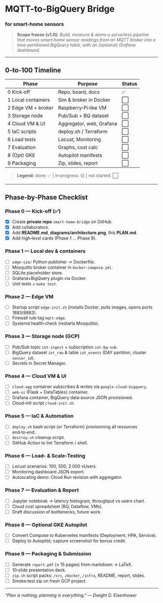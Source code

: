 # MQTT-to-BigQuery Bridge
### for smart-home sensors

> **Scope freeze (v1.0):** *Build, measure & demo a serverless pipeline that moves smart‑home sensor readings from an MQTT broker into a time‑partitioned BigQuery table, with an (optional) Grafana dashboard.*

---
## 0‑to‑100 Timeline
| Phase              | Purpose                  | Status |
|--------------------|--------------------------|--------|
| 0 Kick‑off         | Repo, board, docs        | ✅ |
| 1 Local containers | Sim & broker in Docker   | ⬜ |
| 2 Edge VM + broker | Raspberry‑Pi‑like VM     | ⬜ |
| 3 Storage node     | Pub/Sub + BQ dataset     | ⬜ |
| 4 Cloud VM & UI    | Aggregator, web, Grafana | ⬜ |
| 5 IaC scripts      | deploy.sh / Terraform    | ⬜ |
| 6 Load tests       | Locust, Monitoring       | ⬜ |
| 7 Evaluation       | Graphs, cost calc        | ⬜ |
| 8 (Opt) GKE        | Autopilot manifests      | ⬜ |
| 9 Packaging        | Zip, slides, report      | ⬜ |

> **Legend:** done: ✅ | in‑progress: 🟡 | not started: ⬜

---
## Phase‑by‑Phase Checklist

### Phase 0 — Kick‑off (✅)
- [x] Create **private repo** `smart-home-bridge` on GitHub.
- [x] Add collaborators.
- [x] Add **README.md**, **diagrams/architecture.png**, this **PLAN.md**.
- [x] Add high‑level cards (Phase 1 … Phase 9).

### Phase 1 — Local dev & containers
- [ ] `edge-sim/` Python publisher → Dockerfile.
- [ ] Mosquitto broker container in `docker-compose.yml`.
- [ ] SQLite placeholder store.
- [ ] Grafana+BigQuery plugin via Docker.
- [ ] Unit tests + `make test`.

### Phase 2 — Edge VM
- [ ] Startup script `edge-init.sh` (installs Docker, pulls images, opens ports 1883/8883).
- [ ] Firewall rule tag `mqtt-edge`.
- [ ] Systemd health‑check (restarts Mosquitto).

### Phase 3 — Storage node (GCP)
- [ ] Pub/Sub topic `iot-ingest` + subscription `iot-bq-sub`.
- [ ] BigQuery dataset `iot_raw` & table `iot_events` (DAY partition, cluster `sensor_id`).
- [ ] Secrets in Secret Manager.

### Phase 4 — Cloud VM & UI
- [ ] `cloud-agg` container subscribes & writes via `google-cloud-bigquery`.
- [ ] `web-ui` (Flask + DataTables) container.
- [ ] Grafana container, BigQuery data‑source JSON provisioned.
- [ ] Cloud‑init script `cloud-init.sh`.

### Phase 5 — IaC & Automation
- [ ] `deploy.sh` bash script (or Terraform) provisioning all resources end‑to‑end.
- [ ] `destroy.sh` cleanup script.
- [ ] GitHub Action to lint Terraform / shell.

### Phase 6 — Load‑ & Scale‑Testing
- [ ] Locust scenarios: 100, 500, 2 000 vUsers.
- [ ] Monitoring dashboard JSON export.
- [ ] Autoscaling demo: Cloud Run revision with aggregator.

### Phase 7 — Evaluation & Report
- [ ] Jupyter notebook → latency histogram, throughput vs users chart.
- [ ] Cloud cost spreadsheet (BQ, Dataflow, VMs).
- [ ] Draft discussion of bottlenecks, future work.

### Phase 8 — Optional GKE Autopilot
- [ ] Convert Compose to Kubernetes manifests (Deployment, HPA, Service).
- [ ] Deploy to Autopilot; capture screenshot for bonus credit.

### Phase 9 — Packaging & Submission
- [ ] Generate `report.pdf` (≤ 15 pages) from markdown → LaTeX.
- [ ] 10‑slide presentation deck.
- [ ] `zip.sh` script packs: `/src`, `/docker`, `/infra`, README, report, slides.
- [ ] Smoke‑test zip on fresh GCP project.

---

*"Plan is nothing; planning is everything." — Dwight D. Eisenhower*

